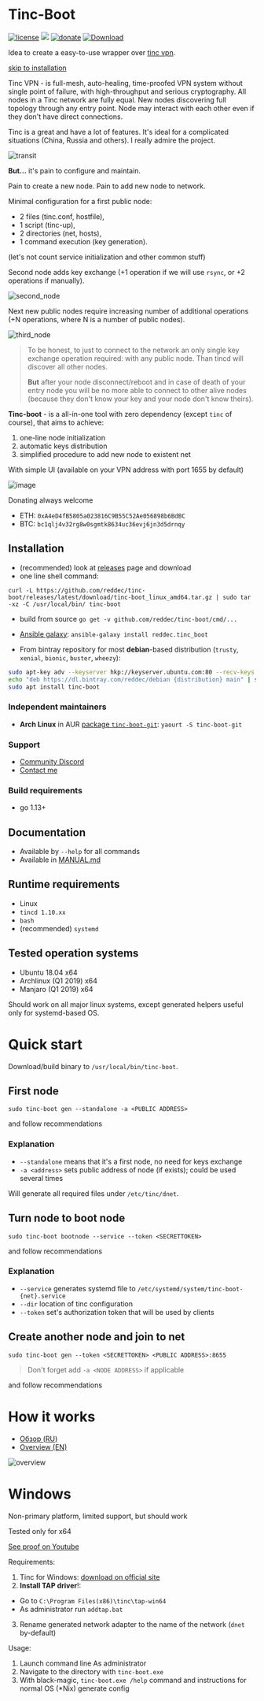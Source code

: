 # Tinc-Boot

[![license](https://img.shields.io/github/license/reddec/tinc-boot.svg)](https://github.com/reddec/tinc-boot)
[![](https://godoc.org/github.com/reddec/tinc-boot?status.svg)](http://godoc.org/github.com/reddec/tinc-boot)
[![donate](https://img.shields.io/badge/help_by️-donate❤-ff69b4)](http://reddec.net/about/#donate)
[![Download](https://api.bintray.com/packages/reddec/debian/tinc-boot/images/download.svg)](https://bintray.com/reddec/debian/tinc-boot/_latestVersion)

Idea to create a easy-to-use wrapper over [tinc vpn](https://www.tinc-vpn.org).

[skip to installation](#installation)

Tinc VPN - is full-mesh, auto-healing, time-proofed VPN system without single point of failure, with high-throughput and
serious cryptography. 
All nodes in a Tinc network are fully equal. New nodes discovering full topology through any entry point. 
Node may interact with each other even if they don't have direct connections.

Tinc is a great and have a lot of features. It's ideal for a complicated situations (China, Russia and others). 
I really admire the project.

![transit](https://user-images.githubusercontent.com/6597086/65304801-1b4ae480-dbb4-11e9-933f-b890242358ab.png)

**But...** it's pain to configure and maintain.

Pain to create a new node. Pain to add new node to network.

Minimal configuration for a first public node: 

* 2 files (tinc.conf, hostfile), 
* 1 script (tinc-up), 
* 2 directories (net, hosts), 
* 1 command execution (key generation).

(let's not count service initialization and other common stuff)

Second node adds key exchange (+1 operation if we will use `rsync`, or +2 operations if manually).

![second_node](https://user-images.githubusercontent.com/6597086/65304124-72e85080-dbb2-11e9-939f-6359095dbe54.png)

Next new public nodes require increasing number of additional operations (+N operations, where N is a number of public nodes).

![third_node](https://user-images.githubusercontent.com/6597086/65304303-df634f80-dbb2-11e9-8b9a-32bd4c6b9c46.png)


> To be honest, to just to connect to the network an only single key exchange operation required: with any public node. 
> Than tincd will discover all other nodes.
>
> **But** after your node disconnect/reboot and in case of death of your entry node you will be no more able to connect 
> to other alive nodes (because they don't know your key and your node don't know theirs).



**Tinc-boot** - is a all-in-one tool with zero dependency (except `tinc` of course), that aims to achieve:

1. one-line node initialization
2. automatic keys distribution
3. simplified procedure to add new node to existent net

With simple UI (available on your VPN address with port 1655 by default)

![image](https://user-images.githubusercontent.com/6597086/66646721-92c2df80-ec59-11e9-90b3-153b50dd38be.png)

Donating always welcome

* ETH: `0xA4eD4fB5805a023816C9B55C52Ae056898b6BdBC`
* BTC: `bc1qlj4v32rg8w0sgmtk8634uc36evj6jn3d5drnqy`


## Installation

* (recommended) look at  [releases](https://github.com/reddec/tinc-boot/releases) page and download
* one line shell command:
```
curl -L https://github.com/reddec/tinc-boot/releases/latest/download/tinc-boot_linux_amd64.tar.gz | sudo tar -xz -C /usr/local/bin/ tinc-boot
```
* build from source `go get -v github.com/reddec/tinc-boot/cmd/...`
* [Ansible galaxy](https://galaxy.ansible.com/reddec/tinc_boot): `ansible-galaxy install reddec.tinc_boot`

* From bintray repository for most **debian**-based distribution (`trusty`, `xenial`, `bionic`, `buster`, `wheezy`):
```bash
sudo apt-key adv --keyserver hkp://keyserver.ubuntu.com:80 --recv-keys 379CE192D401AB61
echo "deb https://dl.bintray.com/reddec/debian {distribution} main" | sudo tee -a /etc/apt/sources.list
sudo apt install tinc-boot
```

### Independent maintainers

* **Arch Linux** in AUR [package `tinc-boot-git`](https://aur.archlinux.org/packages/tinc-boot-git/): `yaourt -S tinc-boot-git`

### Support

* [Community Discord](https://discord.gg/eBzNeC9)
* [Contact me](https://reddec.net/about/)

### Build requirements

* go 1.13+

## Documentation

* Available by `--help` for all commands
* Available in [MANUAL.md](MANUAL.md)

## Runtime requirements

* Linux
* `tincd 1.10.xx`
* `bash`
* (recommended) `systemd`

## Tested operation systems

* Ubuntu 18.04 x64
* Archlinux (Q1 2019) x64
* Manjaro (Q1 2019) x64

Should work on all major linux systems, except generated helpers useful only for systemd-based OS. 


# Quick start

Download/build binary to `/usr/local/bin/tinc-boot`.

## First node

```
sudo tinc-boot gen --standalone -a <PUBLIC ADDRESS>
```

and follow recommendations

### Explanation

* `--standalone` means that it's a first node, no need for keys exchange
* `-a <address>` sets public address of node (if exists); could be used several times 

Will generate all required files under `/etc/tinc/dnet`.

## Turn node to boot node

```
sudo tinc-boot bootnode --service --token <SECRETTOKEN>
```

and follow recommendations

### Explanation

* `--service` generates systemd file to `/etc/systemd/system/tinc-boot-{net}.service`
* `--dir` location of tinc configuration
* `--token` set's authorization token that will be used by clients 

## Create another node and join to net

```
sudo tinc-boot gen --token <SECRETTOKEN> <PUBLIC ADDRESS>:8655
```

> Don't forget add `-a <NODE ADDRESS>` if applicable

and follow recommendations

# How it works

* [Обзор (RU)](https://habr.com/ru/post/468213)
* [Overview (EN)](https://dev.to/reddec/tinc-boot-full-mesh-vpn-without-pain-3lg9)

![overview](https://user-images.githubusercontent.com/6597086/65752642-ca049d00-e13f-11e9-86ff-05134129eb86.png)

# Windows

Non-primary platform, limited support, but should work

Tested only for x64

[See proof on Youtube](https://youtu.be/w84R66JVEE8)

Requirements:

1. Tinc for Windows: [download on official site](https://www.tinc-vpn.org/)
2. **Install TAP driver**!:
  * Go to `C:\Program Files(x86)\tinc\tap-win64`
  * As administrator run `addtap.bat`
3. Rename generated network adapter to the name of the network (`dnet` by-default)


Usage:

1. Launch command line As administrator
2. Navigate to the directory with `tinc-boot.exe`
3. With black-magic, `tinc-boot.exe /help` command and instructions for normal OS (*Nix) generate config  
